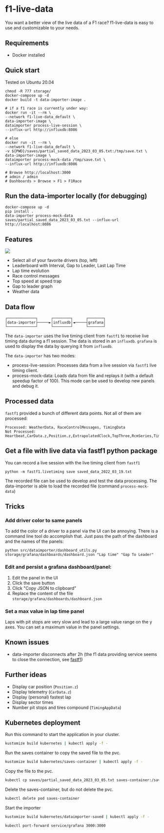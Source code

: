 # f1-live-data
You want a better view of the live data of a F1 race? f1-live-data is easy to use and customizable to your needs.

## Requirements
- Docker installed

## Quick start
Tested on Ubuntu 20.04
```
chmod -R 777 storage/
docker-compose up -d
docker build -t data-importer-image .

# if a f1 race is currently under way:
docker run -it --rm \
--network f1-live-data_default \
data-importer-image \
dataimporter process-live-session \
--influx-url http://influxdb:8086

# else
docker run -it --rm \
--network f1-live-data_default \
-v ${PWD}/saves/partial_saved_data_2023_03_05.txt:/tmp/save.txt \
data-importer-image \
dataimporter process-mock-data /tmp/save.txt \
--influx-url http://influxdb:8086

# Browse http://localhost:3000
# admin / admin
# Dashboards > Browse > F1 > F1Race
```

## Run the data-importer locally (for debugging)
```
docker-compose up -d
pip install .
data-importer process-mock-data saves/partial_saved_data_2023_03_05.txt --influx-url http://localhost:8086
```

## Features
![](doc/full.png)
- Select all of your favorite drivers (top, left)
- Leaderboard with Interval, Gap to Leader, Last Lap Time
- Lap time evolution
- Race control messages
- Top speed at speed trap
- Gap to leader graph
- Weather data


## Data flow
```
┌─────────────┐      ┌────────┐      ┌───────┐
│data-importer├─────►│influxdb│◄─────┤grafana│
└─────────────┘      └────────┘      └───────┘
```
The `data-importer` uses the live timing client from `fastf1` to receive live timing data during a f1 session.
The data is stored in an `influxdb`. `grafana` is used to display the data by querying it from `influxdb`.

The `data-importer` has two modes:
- process-live-session: Processes data from a live session via `fastf1` live timing client.
- process-mock-data: Loads data from file and replays it (with a default speedup factor of 100). This mode can be used to develop new panels and debug it.

## Processed data
`fastf1` provided a bunch of different data points. Not all of them are processed:
```
Processed: WeatherData, RaceControlMessages, TimingData
Not Processed: Heartbeat,CarData.z,Position.z,ExtrapolatedClock,TopThree,RcmSeries,TimingStats,TimingAppData,TrackStatus,DriverList,SessionInfo,SessionData,LapCount
```


## Get a file with live data via fastf1 python package
You can record a live session with the live timing client from `fastf1`
```
python -m fastf1.livetiming save saved_data_2022_03_19.txt
```
The recorded file can be used to develop and test the data processing. 
The data-importer is able to load the recorded file (command `process-mock-data`)

## Tricks

### Add driver color to same panels
To add the color of a driver to a panel via the UI can be annoying. 
There is a command line tool do accomplish that.
Just pass the path of the dashboard and the names of the panels:
```shell
python src/dataimporter/dashboard_utils.py storage/grafana/dashboards/dashboard.json "Lap time" "Gap To Leader"
```

### Edit and persist a grafana dashboard/panel:
1. Edit the panel in the UI
2. Click the save button
3. Click "Copy JSON to clipboard"
4. Replace the content of the file `storage/grafana/dashboards/dashboard.json`

### Set a max value in lap time panel
Laps with pit stops are very slow and lead to a large value range on the y axes.
You can set a maximum value in the panel settings. 

## Known issues
- data-importer disconnects after 2h (the f1 data providing service seems to close the connection, see [fastf1](https://theoehrly.github.io/Fast-F1/livetiming.html?highlight=live#important-notes))

## Further ideas
- Display car position (`Position.z`)
- Display telemetry (`CarData.z`)
- Display (personal) fastest lap
- Display sector times
- Number pit stops and tires compound (`TimingAppData`)

## Kubernetes deployment

Run this command to start the application in your cluster.

```bash
kustomize build kubernetes | kubectl apply -f -
```

Run the saves container to copy the saved file to the pvc.

```bash
kustomize build kubernetes/saves-container | kubectl apply -f -
```

Copy the file to the pvc.

```bash
kubectl cp saves/partial_saved_data_2023_03_05.txt saves-container:/saves/save.txt
```

Delete the saves-container, but do not delete the pvc.

```bash
kubectl delete pod saves-container
```

Start the importer

```bash
kustomize build kubernetes/dataimporter-saved | kubectl apply -f -
```

```bash
kubectl port-forward service/grafana 3000:3000
```
